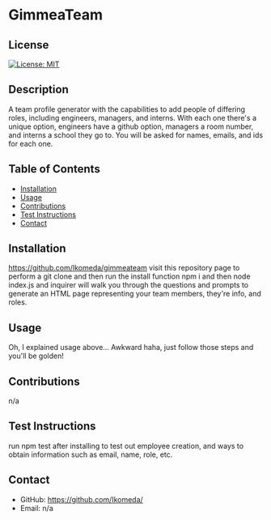 
  # GimmeaTeam
  <a name='license'></a>
  ## License
  [![License: MIT](https://img.shields.io/badge/license-MIT-yellow.svg)](http://www.mit.edu/~amini/LICENSE.md)
  ## Description
  A team profile generator with the capabilities to add people of differing roles, including engineers, managers, and interns. With each one there's a unique option, engineers have a github option, managers a room number, and interns a school they go to. You will be asked for names, emails, and ids for each one.
  ## Table of Contents
  * [Installation](#installation)
  * [Usage](#usage)
  * [Contributions](#contributions)
  * [Test Instructions](#test-instructions)
  * [Contact](#contact)
  ## Installation
  https://github.com/Ikomeda/gimmeateam visit this repository page to perform a git clone and then run the install function npm i and then node index.js and inquirer will walk you through the questions and prompts to generate an HTML page representing your team members, they're info, and roles.
  ## Usage
  Oh, I explained usage above... Awkward haha, just follow those steps and you'll be golden!
  ## Contributions
  n/a
  ## Test Instructions
  run npm test after installing to test out employee creation, and ways to obtain information such as email, name, role, etc.
  ## Contact
  * GitHub: https://github.com/Ikomeda/
  * Email: n/a
